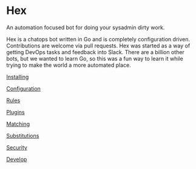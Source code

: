 # Hex

An automation focused bot for doing your sysadmin dirty work.

Hex is a chatops bot written in Go and is completely configuration driven. Contributions are welcome via pull requests. Hex was started as a way of getting DevOps tasks and feedback into Slack. There are a billion other bots, but we wanted to learn Go, so this was a fun way to learn it while trying to make the world a more automated place.


[Installing](docs/installing.md)

[Configuration](docs/configuration.md)

[Rules](docs/rules.md)

[Plugins](docs/plugins.md)

[Matching](docs/matching.md)

[Substitutions](docs/substitutions.md)

[Security](docs/security.md)

[Develop](docs/develop.md)

